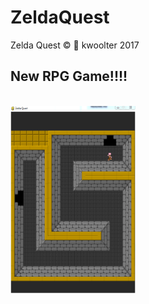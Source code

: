 # ZeldaQuest
Zelda Quest :copyright: :monkey: kwoolter 2017
## New RPG Game!!!!
</br>
<img height=300 width=200 src=https://github.com/kwoolter/ZeldaQuest/blob/master/view/screenshots/ZeldaQuest1.PNG>


